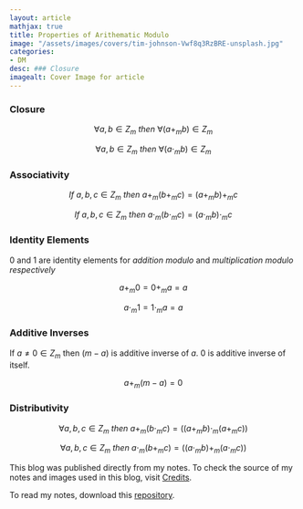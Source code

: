 ```yaml
---
layout: article
mathjax: true
title: Properties of Arithematic Modulo
image: "/assets/images/covers/tim-johnson-Vwf8q3RzBRE-unsplash.jpg"
categories:
- DM
desc: ### Closure 
imagealt: Cover Image for article
---
```


### Closure
$$\forall a, b \in Z_m\ then\ \forall (a+_mb) \in Z_m$$




















































































































































































































































































































































































































$$\forall a, b \in Z_m\ then\ \forall (a \cdot_m b) \in Z_m$$





















































































































































































































































































































































































































### Associativity
$$If\ a, b, c \in Z_m\ then\ a +_m (b +_m c) = (a +_m b) +_m c$$




















































































































































































































































































































































































































$$If\ a, b, c \in Z_m\ then\ a \cdot_m  (b \cdot_m  c) = (a \cdot_m  b) \cdot_m  c$$





















































































































































































































































































































































































































### Identity Elements
0 and 1 are identity elements for *addition modulo* and *multiplication modulo respectively*

$$a +_m 0 = 0 +_m a = a$$




















































































































































































































































































































































































































$$a \cdot_m 1 = 1 \cdot_m a = a$$





















































































































































































































































































































































































































### Additive Inverses
If $a \neq 0 \in Z_m$ then $(m-a)$ is additive inverse of $a$. 0 is additive inverse of itself.





















































































































































































































































































































































































































$$a +_m (m-a) = 0$$





















































































































































































































































































































































































































### Distributivity
$$\forall a, b, c \in Z_m\ then\ a +_m (b \cdot_m c) = ((a +_m b) \cdot_m (a +_m c))$$




















































































































































































































































































































































































































$$\forall a, b, c \in Z_m\ then\ a \cdot_m (b +_m c) = ((a \cdot_m b) +_m (a \cdot_m c))$$





















































































































































































































































































































































































































This blog was published directly from my notes.
To check the source of my notes and images used in this blog, visit <a href="/credits.html" target="_blank">Credits</a>.

To read my notes, download this <a href="https://github.com/bovem/CS" target="blank">repository</a>.